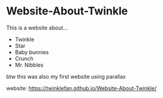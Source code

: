 # Website-About-Twinkle
This is a website about...

- Twinkle
- Star
- Baby bunnies
- Crunch
- Mr. Nibbles

btw this was also my first website using parallax 

website: https://twinklefan.github.io/Website-About-Twinkle/

